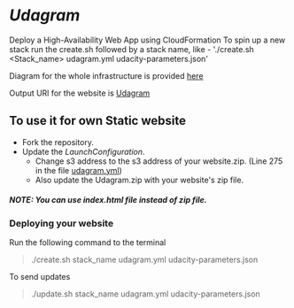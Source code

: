 # **_Udagram_**
Deploy a High-Availability Web App using CloudFormation
To spin up a new stack run the create.sh followed by a stack name, like -
'./create.sh <Stack_name> udagram.yml udacity-parameters.json' 

Diagram for the whole infrastructure is provided [here](/udagram.png)

Output URl for the website is [Udagram](http://udagr-WebAp-15ZY4Q2OOMAWA-606931153.us-east-2.elb.amazonaws.com/Udagram-website)

## **To use it for own Static website**
* Fork the repository.
* Update the *LaunchConfiguration*.
    * Change s3 address to the s3 address of your website.zip. (Line 275 in the file [udagram.yml](/udagram.yml))
    * Also update the Udagram.zip with your website's zip file.
##### _NOTE_: You can use index.html file instead of zip file.

### **Deploying your website**
Run the following command to the terminal
> ./create.sh stack_name udagram.yml udacity-parameters.json 

To send updates
> ./update.sh stack_name udagram.yml udacity-parameters.json 

